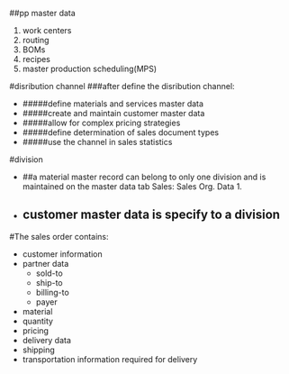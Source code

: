 ##pp master data
1. work centers
2. routing
3. BOMs
4. recipes
5. master production scheduling(MPS)


#disribution channel
###after define the disribution channel:
* #####define materials and services master data
* #####create and maintain customer master data
* #####allow for complex pricing strategies
* #####define determination of sales document types
* #####use the channel in sales statistics

#division
* ##a material master record can belong to only one division and is maintained on the master data tab Sales: Sales Org. Data 1.
* ## customer master data is specify to a division

#The sales order contains:
* customer information
* partner data
  * sold-to
  * ship-to
  * billing-to
  * payer
* material
* quantity
* pricing
* delivery data
* shipping
* transportation information required for delivery
